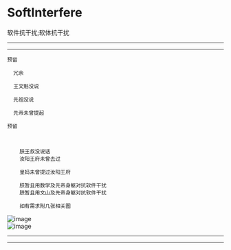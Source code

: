# SoftInterfere
软件抗干扰;软体抗干扰

----------
----------

    预留
      
      冗余

      王文魁没说
      
      先祖没说
      
      先帝未曾提起
      
    预留 
    
    
    
        朕王叔没说话
        汝阳王府未曾去过
     
        皇妈未曾提过汝阳王府
        
        朕暂且用数学及先帝身躯对抗软件干扰
        朕暂且用文山及先帝身躯对抗软件干扰
        
        如有需求附几张相关图
        
![image](https://github.com/qizhoward/GamePad/blob/master/image/例图1.PNG)         
![image](https://github.com/qizhoward/GamePad/blob/master/image/例图2.PNG)        
        
----------
----------
